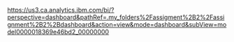 https://us3.ca.analytics.ibm.com/bi/?perspective=dashboard&pathRef=.my_folders%2Fassigment%2B2%2Fassignment%2B2%2Bdashboard&action=view&mode=dashboard&subView=model0000018369e46bd2_00000000
